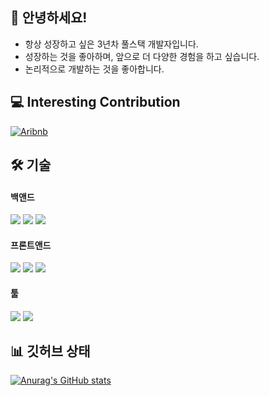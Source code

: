 ## 👋 안녕하세요!

- 항상 성장하고 싶은 3년차 풀스택 개발자입니다.
- 성장하는 것을 좋아하며, 앞으로 더 다양한 경험을 하고 싶습니다.
- 논리적으로 개발하는 것을 좋아합니다.

## 💻 Interesting Contribution

[![Aribnb](https://github-readme-stats.vercel.app/api/pin/?username=airbnb&repo=lottie-android&theme=dark&show_owner=true)](https://github.com/airbnb/lottie-android/pull/2509)

## 🛠️ 기술

#### 백앤드
<div>
  <img src="https://img.shields.io/badge/java-007396?style=for-the-badge&logo=java&logoColor=white"> 
  <img src="https://img.shields.io/badge/spring-6DB33F?style=for-the-badge&logo=spring&logoColor=white">
  <img src="https://img.shields.io/badge/python-3776AB?style=for-the-badge&logo=python&logoColor=white">
</div>

#### 프론트앤드
<div>
  <img src="https://img.shields.io/badge/javascript-F7DF1E?style=for-the-badge&logo=javascript&logoColor=black"> 
  <img src="https://img.shields.io/badge/react-61DAFB?style=for-the-badge&logo=react&logoColor=black">
  <img src="https://img.shields.io/badge/jquery-0769AD?style=for-the-badge&logo=jquery&logoColor=white">
</div>

#### 툴
<div>
  <img src="https://img.shields.io/badge/apache tomcat-F8DC75?style=for-the-badge&logo=apachetomcat&logoColor=white">
  <img src="https://img.shields.io/badge/github-181717?style=for-the-badge&logo=github&logoColor=white">
</div>

## 📊 깃허브 상태

[![Anurag's GitHub stats](https://github-readme-stats.vercel.app/api?username=Dev-Souni&include_all_commits=true&theme=nord&hide_border=true&count_private=true)](https://github.com/anuraghazra/github-readme-stats)
